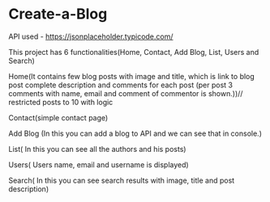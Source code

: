 # Create-a-Blog

API used - https://jsonplaceholder.typicode.com/

This project has 6 functionalities(Home, Contact, Add Blog, List, Users and Search)

Home(It contains few blog posts with image and title, which is link to blog post complete description and comments for each post
(per post 3 comments with name, email and comment of commentor is shown.))// restricted posts to 10 with logic

Contact(simple contact page)

Add Blog (In this you can add a blog to API and we can see that in console.)

List( In this you can see all the authors and his posts)

Users( Users name, email and username is displayed)

Search( In this you can see search results with image, title and post description)
